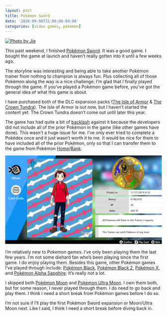 ```yaml
---
layout: post
title: Pokémon Sword
date: '2020-09-08T21:00:00-04:00'
categories: [video games, pokemon]
---
```


[![Photo by Jie](https://images.unsplash.com/photo-1542779283-429940ce8336?ixlib=rb-1.2.1&ixid=eyJhcHBfaWQiOjEyMDd9&auto=format&fit=crop&w=2250&q=80)](https://unsplash.com/photos/dkFJST9zZZo)

This past weekend, I finished [Pokémon Sword](https://en.wikipedia.org/wiki/Pokémon_Sword_and_Shield). It was a good game. I bought the game at launch and haven’t really gotten into it until a few weeks ago. 

The storyline was interesting and being able to take another Pokémon trainer from nothing to champion is always fun. Plus collecting all of those Pokémon along the way is a nice challenge.  I’m glad that I finally played through the game. If you’ve played a Pokémon game before, you’ve got the general idea of what this game is about. 

I have purchased both of the DLC expansion packs ([The Isle of Armor](https://en.wikipedia.org/wiki/Pokémon_Sword_and_Shield:_The_Isle_of_Armor) & [The Crown Tundra](https://en.wikipedia.org/wiki/Pokémon_Sword_and_Shield:_The_Crown_Tundra)). The Isle of Armor is out now, but I haven’t started the content yet. The Crown Tundra doesn’t come out until later this year.  

The game has had quite a bit of [backlash](https://kotaku.com/why-pokemon-fans-are-so-mad-about-sword-and-shield-1836226219) against it because the developers did not include all of the prior Pokémon in the game (like other games have done). This wasn't a huge issue for me. I’ve only ever tried to complete a Pokédex once and it just wasn’t worth it to me. It would be nice for them to have included all of the prior Pokémon, only so that I can transfer them to the game from Pokémon [Home](https://home.pokemon.com/en-us/)/[Bank](https://www.pokemon.com/us/pokemon-video-games/pokemon-bank/). 

![My Pokemon Sword Trainer Card](/public/pokemon/pokemon-sword.jpg)


I’m relatively new to Pokemon games. I’ve only been playing them the last few years. I’m not some diehard fan who’s been playing since the first game. I do enjoy playing them. Besides this game, other Pokémon games I’ve played through include: [Pokémon Black](https://en.wikipedia.org/wiki/Pokémon_Black_and_White), [Pokémon Black 2](https://en.wikipedia.org/wiki/Pokémon_Black_2_and_White_2), [Pokémon X](https://en.wikipedia.org/wiki/Pokémon_X_and_Y), and [Pokémon Alpha Sapphire](https://en.wikipedia.org/wiki/Pokémon_Omega_Ruby_and_Alpha_Sapphire). It’s really not a lot. 

I skipped both [Pokémon Moon](https://en.wikipedia.org/wiki/Pokémon_Sun_and_Moon) and [Pokémon Ultra Moon](https://en.wikipedia.org/wiki/Pokémon_Ultra_Sun_and_Ultra_Moon). I own them both, but for some reason, I never played through them. I do need to go back and play them. I think I need a short break from Pokémon games before I do so. 

I’m not sure if I’ll play the first Pokémon Sword expansion or Moon/Ultra Moon next. Like I said, I think I need a short break before diving back in. 
